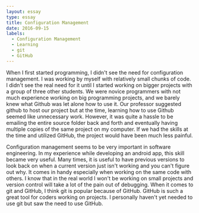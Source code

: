 ```yaml
---
layout: essay
type: essay
title: Configuration Management
date: 2016-09-15
labels:
  - Configuration Management
  - Learning
  - git
  - GitHub
---
```


When I first started programming, I didn't see the need for configuration management. I was working by myself with relatively small chunks of code. I didn't see the real need for it until I started working on bigger projects with a group of three other students. We were novice programmers with not much experience working on big programming projects, and we barely knew what Github was let alone how to use it. Our professor suggested github to host our project but at the time, learning how to use Github seemed like unnecessary work. However, it was quite a hassle to be emailing the entire source folder back and forth and eventually having multiple copies of the same project on my computer. If we had the skills at the time and utilized GitHub, the project would have been much less painful. 

Configuration management seems to be very important in software engineering. In my experience while developing an android app, this skill became very useful. Many times, it is useful to have previous versions to look back on when a current version just isn't working and you can't figure out why. It comes in handy especially when working on the same code with others. I know that in the real world I won't be working on small projects and version control will take a lot of the pain out of debugging.
When it comes to git and GitHub, I think git is popular because of GitHub. GitHub is such a great tool for coders working on projects. I personally haven't yet needed to use git but saw the need to use GitHub.
